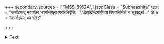 +++
secondary_sources = [ "MSS_8952A",]
jsonClass = "Subhaashita"
text = "कर्मोदयाद् भवगतिर् भवगतिमूला शरीरनिर्वृत्तिः।  \nदेहादिन्द्रियविषया विषयनिमित्ते च सुखदुःखे॥"
title = "कर्मोदयाद् भवगतिर्"

+++

<details><summary>Text</summary>

कर्मोदयाद् भवगतिर् भवगतिमूला शरीरनिर्वृत्तिः।  
देहादिन्द्रियविषया विषयनिमित्ते च सुखदुःखे॥
</details>
